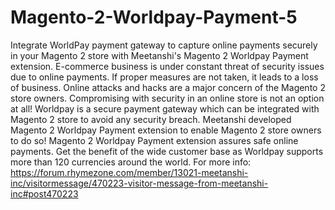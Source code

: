# Magento-2-Worldpay-Payment-5
 Integrate WorldPay payment gateway to capture online payments securely in your Magento 2 store with Meetanshi's Magento 2 Worldpay Payment extension. E-commerce business is under constant threat of security issues due to online payments. If proper measures are not taken, it leads to a loss of business. Online attacks and hacks are a major concern of the Magento 2 store owners. Compromising with security in an online store is not an option at all! Worldpay is a secure payment gateway which can be integrated with Magento 2 store to avoid any security breach. Meetanshi developed Magento 2 Worldpay Payment extension to enable Magento 2 store owners to do so! Magento 2 Worldpay Payment extension assures safe online payments. Get the benefit of the wide customer base as Worldpay supports more than 120 currencies around the world. For more info: https://forum.rhymezone.com/member/13021-meetanshi-inc/visitormessage/470223-visitor-message-from-meetanshi-inc#post470223
